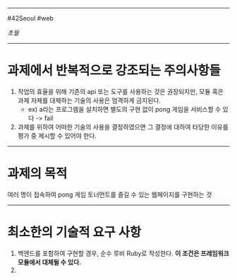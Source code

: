 
---

#42Seoul #web

*초월*

---

# 과제에서 반복적으로 강조되는 주의사항들

1. 작업의 효율을 위해 기존의 api 또는 도구를 사용하는 것은 권장되지만, 모듈 혹은 과제 자체를 대체하는 기술의 사용은 엄격하게 금지된다.
	- ex) a라는 프로그램을 설치하면 별도의 구현 없이 pong 게임을 서비스할 수 있다 -> fail
2. 과제를 위하여 어떠한 기술의 사용을 결정하였으면 그 결정에 대하여 타당한 이유를 평가 중 제시할 수 있어야 한다.

---

# 과제의 목적

여러 명이 접속하여 pong 게임 토너먼트를 즐길 수 있는 웹페이지를 구현하는 것

---

# 최소한의 기술적 요구 사항

1. 백엔드를 포함하여 구현할 경우, 순수 루비 Ruby로 작성한다. **이 조건은 프레임워크 모듈에서 대체될 수 있다.**
2. 